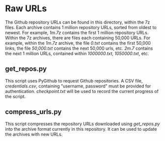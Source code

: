 # Raw URLs

The Github repository URLs can be found in this directory, within the 7z files. Each archive contains 1 million repository URLs, sorted from oldest to newest. For example, _1m.7z_ contains the first 1 million repository URLs. Within the 7z archives, there are files each containing 50,000 URLs. For example, within the _1m.7z_ archive, the file _0.txt_ contains the first 50,000 links, the file _50,000.txt_ contains the next 50,000 urls, etc. _2m.7_ contains the next 1 million URLs, contained within _1000000.txt_, _1050000.txt_, etc.

## get_repos.py

This script uses PyGithub to request Github repositories. A CSV file, _credentials.csv_, containing "username, password" must be provided for authentication. _checkpoint.txt_ will be used to record the current progress of the script.

## compress_urls.py

This script compresses the repository URLs downloaded using _get_repos.py_ into the archive format currently in this repository. It can be used to update the archives with new URLs.

